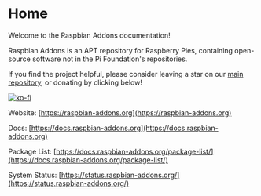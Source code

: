 # Home

Welcome to the Raspbian Addons documentation!

Raspbian Addons is an APT repository for Raspberry Pies, containing open-source software not in the Pi Foundation's repositories.

If you find the project helpful, please consider leaving a star on our [main repository](https://github.com/raspbian-addons/raspbian-addons/), or donating by clicking below!

[![ko-fi](https://ko-fi.com/img/githubbutton_sm.svg)](https://ko-fi.com/D1D476WQM)

Website: [https://raspbian-addons.org](https://raspbian-addons.org)

Docs: [https://docs.raspbian-addons.org](https://docs.raspbian-addons.org)

Package List: [https://docs.raspbian-addons.org/package-list/](https://docs.raspbian-addons.org/package-list/)

System Status: [https://status.raspbian-addons.org/](https://status.raspbian-addons.org/)
